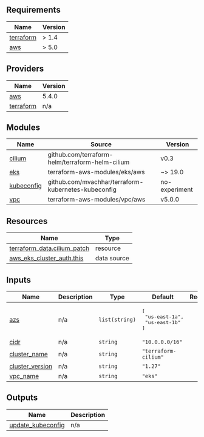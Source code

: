 ## Requirements

| Name | Version |
|------|---------|
| <a name="requirement_terraform"></a> [terraform](#requirement\_terraform) | > 1.4 |
| <a name="requirement_aws"></a> [aws](#requirement\_aws) | > 5.0 |

## Providers

| Name | Version |
|------|---------|
| <a name="provider_aws"></a> [aws](#provider\_aws) | 5.4.0 |
| <a name="provider_terraform"></a> [terraform](#provider\_terraform) | n/a |

## Modules

| Name | Source | Version |
|------|--------|---------|
| <a name="module_cilium"></a> [cilium](#module\_cilium) | github.com/terraform-helm/terraform-helm-cilium | v0.3 |
| <a name="module_eks"></a> [eks](#module\_eks) | terraform-aws-modules/eks/aws | ~> 19.0 |
| <a name="module_kubeconfig"></a> [kubeconfig](#module\_kubeconfig) | github.com/mvachhar/terraform-kubernetes-kubeconfig | no-experiment |
| <a name="module_vpc"></a> [vpc](#module\_vpc) | terraform-aws-modules/vpc/aws | v5.0.0 |

## Resources

| Name | Type |
|------|------|
| [terraform_data.cilium_patch](https://registry.terraform.io/providers/hashicorp/terraform/latest/docs/resources/data) | resource |
| [aws_eks_cluster_auth.this](https://registry.terraform.io/providers/hashicorp/aws/latest/docs/data-sources/eks_cluster_auth) | data source |

## Inputs

| Name | Description | Type | Default | Required |
|------|-------------|------|---------|:--------:|
| <a name="input_azs"></a> [azs](#input\_azs) | n/a | `list(string)` | <pre>[<br>  "us-east-1a",<br>  "us-east-1b"<br>]</pre> | no |
| <a name="input_cidr"></a> [cidr](#input\_cidr) | n/a | `string` | `"10.0.0.0/16"` | no |
| <a name="input_cluster_name"></a> [cluster\_name](#input\_cluster\_name) | n/a | `string` | `"terraform-cilium"` | no |
| <a name="input_cluster_version"></a> [cluster\_version](#input\_cluster\_version) | n/a | `string` | `"1.27"` | no |
| <a name="input_vpc_name"></a> [vpc\_name](#input\_vpc\_name) | n/a | `string` | `"eks"` | no |

## Outputs

| Name | Description |
|------|-------------|
| <a name="output_update_kubeconfig"></a> [update\_kubeconfig](#output\_update\_kubeconfig) | n/a |
